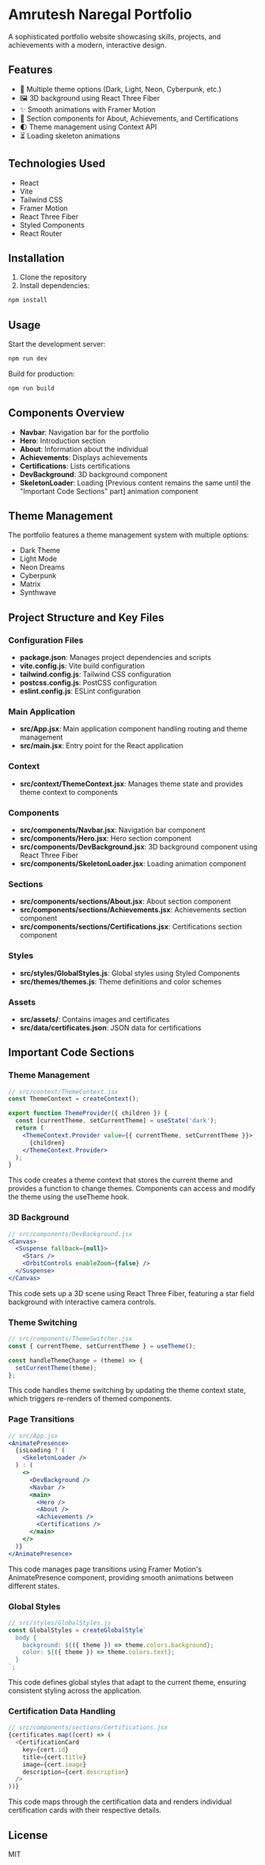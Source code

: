 # Amrutesh Naregal Portfolio

A sophisticated portfolio website showcasing skills, projects, and achievements with a modern, interactive design.

## Features
- 🎨 Multiple theme options (Dark, Light, Neon, Cyberpunk, etc.)
- 🖼️ 3D background using React Three Fiber
- ✨ Smooth animations with Framer Motion
- 📄 Section components for About, Achievements, and Certifications
- 🌓 Theme management using Context API
- ⏳ Loading skeleton animations

## Technologies Used
- React
- Vite
- Tailwind CSS
- Framer Motion
- React Three Fiber
- Styled Components
- React Router

## Installation
1. Clone the repository
2. Install dependencies:
```bash
npm install
```

## Usage
Start the development server:
```bash
npm run dev
```

Build for production:
```bash
npm run build
```

## Components Overview
- **Navbar**: Navigation bar for the portfolio
- **Hero**: Introduction section
- **About**: Information about the individual
- **Achievements**: Displays achievements
- **Certifications**: Lists certifications
- **DevBackground**: 3D background component
- **SkeletonLoader**: Loading [Previous content remains the same until the "Important Code Sections" part]
animation component

## Theme Management
The portfolio features a theme management system with multiple options:
- Dark Theme
- Light Mode
- Neon Dreams
- Cyberpunk
- Matrix
- Synthwave

## Project Structure and Key Files

### Configuration Files
- **package.json**: Manages project dependencies and scripts
- **vite.config.js**: Vite build configuration
- **tailwind.config.js**: Tailwind CSS configuration
- **postcss.config.js**: PostCSS configuration
- **eslint.config.js**: ESLint configuration

### Main Application
- **src/App.jsx**: Main application component handling routing and theme management
- **src/main.jsx**: Entry point for the React application

### Context
- **src/context/ThemeContext.jsx**: Manages theme state and provides theme context to components

### Components
- **src/components/Navbar.jsx**: Navigation bar component
- **src/components/Hero.jsx**: Hero section component
- **src/components/DevBackground.jsx**: 3D background component using React Three Fiber
- **src/components/SkeletonLoader.jsx**: Loading animation component

### Sections
- **src/components/sections/About.jsx**: About section component
- **src/components/sections/Achievements.jsx**: Achievements section component
- **src/components/sections/Certifications.jsx**: Certifications section component

### Styles
- **src/styles/GlobalStyles.js**: Global styles using Styled Components
- **src/themes/themes.js**: Theme definitions and color schemes

### Assets
- **src/assets/**: Contains images and certificates
- **src/data/certificates.json**: JSON data for certifications

## Important Code Sections

### Theme Management
```jsx
// src/context/ThemeContext.jsx
const ThemeContext = createContext();

export function ThemeProvider({ children }) {
  const [currentTheme, setCurrentTheme] = useState('dark');
  return (
    <ThemeContext.Provider value={{ currentTheme, setCurrentTheme }}>
      {children}
    </ThemeContext.Provider>
  );
}
```
This code creates a theme context that stores the current theme and provides a function to change themes. Components can access and modify the theme using the useTheme hook.

### 3D Background
```jsx
// src/components/DevBackground.jsx
<Canvas>
  <Suspense fallback={null}>
    <Stars />
    <OrbitControls enableZoom={false} />
  </Suspense>
</Canvas>
```
This code sets up a 3D scene using React Three Fiber, featuring a star field background with interactive camera controls.

### Theme Switching
```jsx
// src/components/ThemeSwitcher.jsx
const { currentTheme, setCurrentTheme } = useTheme();

const handleThemeChange = (theme) => {
  setCurrentTheme(theme);
};
```
This code handles theme switching by updating the theme context state, which triggers re-renders of themed components.

### Page Transitions
```jsx
// src/App.jsx
<AnimatePresence>
  {isLoading ? (
    <SkeletonLoader />
  ) : (
    <>
      <DevBackground />
      <Navbar />
      <main>
        <Hero />
        <About />
        <Achievements />
        <Certifications />
      </main>
    </>
  )}
</AnimatePresence>
```
This code manages page transitions using Framer Motion's AnimatePresence component, providing smooth animations between different states.

### Global Styles
```js
// src/styles/GlobalStyles.js
const GlobalStyles = createGlobalStyle`
  body {
    background: ${({ theme }) => theme.colors.background};
    color: ${({ theme }) => theme.colors.text};
  }
`;
```
This code defines global styles that adapt to the current theme, ensuring consistent styling across the application.

### Certification Data Handling
```js
// src/components/sections/Certifications.jsx
{certificates.map((cert) => (
  <CertificationCard
    key={cert.id}
    title={cert.title}
    image={cert.image}
    description={cert.description}
  />
))}
```
This code maps through the certification data and renders individual certification cards with their respective details.

## License
MIT
